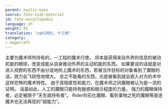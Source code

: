 ```yaml
---
parent: mystic-eyes
source: fate-side-material
id: fate-encyclopedia
language: zh
weight: 81
translation: "zqh1985, 十三维"
category:
- magecraft
---
```


主要为魔术师所持有的，一工程的魔术行使。
将本是获得来自外界的信息的被动机能的眼球，改变成能从自身推动外界的主动机能的东西。
如果要说的话就是对进入视野的东西不由分说地附上魔术的东西，若被当作目标的对象看到了魔眼的话，效力会飞跃性地增大。
总之不能看的东西，光是被看到就会嵌入对方的术中这样恐怖的魔术特性。
由于其隐匿性和能力，在魔术师之间魔眼被认为是一流的证明。
话虽如此，人工的魔眼只能持有魅惑和暗示程度的力量。
强力的魔眼保持者，必定被限于“天生就持有者”。
Rider的石化魔眼、看到事物之死的魔眼等是连魔术也无法再现的“超能力”。
